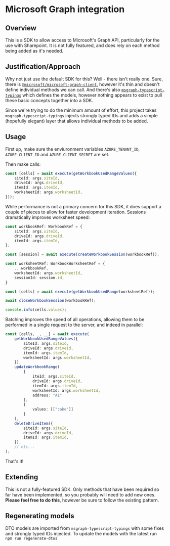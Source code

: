# Microsoft Graph integration
## Overview
This is a SDK to allow access to Microsoft's Graph API, particularly for the use with Sharepoint. It is not fully featured, and does rely on each method being added as it's needed.

## Justification/Approach
Why not just use the default SDK for this? Well - there isn't really one. Sure, there is [`@microsoft/microsoft-graph-client`](https://www.npmjs.com/package/@microsoft/microsoft-graph-client), however it's thin and doesn't define 
individual methods we can call. And there's also [`msgraph-typescript-typings`](https://github.com/microsoftgraph/msgraph-typescript-typings) which defines 
the models, however nothing appears to exist to pull these basic concepts together into a SDK.

Since we're trying to do the minimum amount of effort, this project takes `msgraph-typescript-typings` injects strongly typed IDs and adds a simple (hopefully elegant) layer that allows individual methods to be added.

## Usage
First up, make sure the enviuronment variables `AZURE_TENANT_ID`, `AZURE_CLIENT_ID` and `AZURE_CLIENT_SECRET` are set.

Then make calls:

```typescript
const [cells] = await execute(getWorkbookUsedRangeValues({
    siteId: args.siteId,
    driveId: args.driveId,
    itemId: args.itemId,
    worksheetId: args.worksheetId,
}));
```

While performance is not a primary concern for this SDK, it does support a couple of pieces to allow for faster development iteration. Sessions dramatically improves worksheet speed:

```typescript
const workbookRef: WorkbookRef = {
    siteId: args.siteId,
    driveId: args.driveId,
    itemId: args.itemId,
};

const [session] = await execute(createWorkbookSession(workbookRef));

const worksheetRef: WorkbookWorksheetRef = {
    ...workbookRef,
    worksheetId: args.worksheetId,
    sessionId: session.id,
}

const [cells] = await execute(getWorkbookUsedRange(worksheetRef));

await closeWorkbookSession(workbookRef);

console.info(cells.values);
```

Batching improves the speed of all operations, allowing them to be performed in a single request to the server, and indeed in parallel:

```typescript
const [cells, _, __] = await execute(
    getWorkbookUsedRangeValues({
        siteId: args.siteId,
        driveId: args.driveId,
        itemId: args.itemId,
        worksheetId: args.worksheetId,
    }),
    updateWorkbookRange(
        {
            iteId: args.siteId,
            driveId: args.driveId,
            itemId: args.itemId,
            worksheetId: args.worksheetId,
            address: "A1"
        },
        {
            values: [["cake"]]
        }
    ),
    deleteDriveItem({
        siteId: args.siteId,
        driveId: args.driveId,
        itemId: args.itemId,
    }),
    // etc...
);
```

That's it!

## Extending
This is not a fully-featured SDK. Only methods that have been required so far have been implemented, so you probably will need to add new ones. **Please feel free to do this**, however be sure to follow the existing pattern.

## Regenerating models
DTO models are imported from `msgraph-typescript-typings` with some fixes and strongly typed IDs injected. To update the models with the latest run `npm run regenerate-dtos`